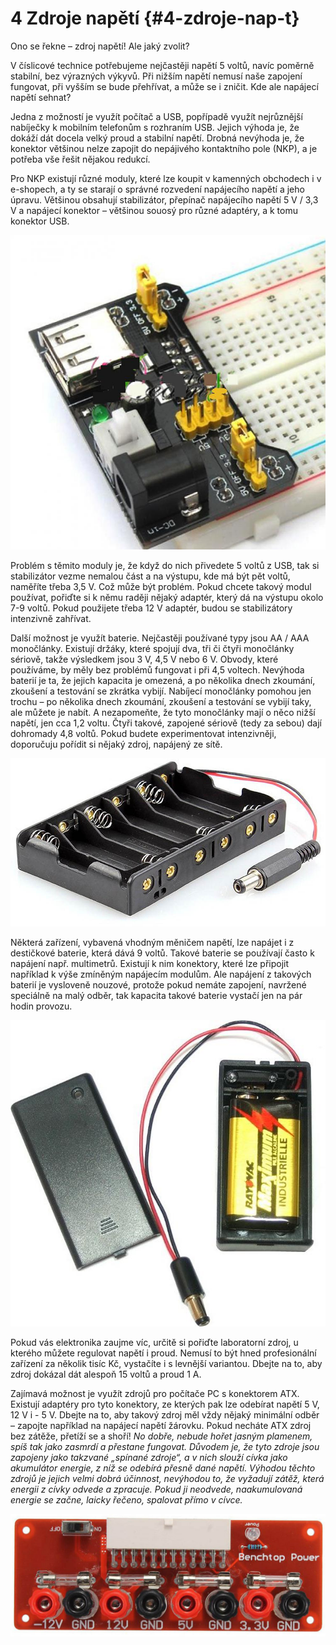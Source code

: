 # 4 Zdroje napětí {#4-zdroje-nap-t}

Ono se řekne – zdroj napětí! Ale jaký zvolit?

V číslicové technice potřebujeme nejčastěji napětí 5 voltů, navíc poměrně stabilní, bez výrazných výkyvů. Při nižším napětí nemusí naše zapojení fungovat, při vyšším se bude přehřívat, a může se i zničit. Kde ale napájecí napětí sehnat?

Jedna z možností je využít počítač a USB, popřípadě využít nejrůznější nabíječky k mobilním telefonům s rozhraním USB. Jejich výhoda je, že dokáží dát docela velký proud a stabilní napětí. Drobná nevýhoda je, že konektor většinou nelze zapojit do nepájivého kontaktního pole (NKP), a je potřeba vše řešit nějakou redukcí.

Pro NKP existují různé moduly, které lze koupit v kamenných obchodech i v e-shopech, a ty se starají o správné rozvedení napájecího napětí a jeho úpravu. Většinou obsahují stabilizátor, přepínač napájecího napětí 5 V / 3,3 V a napájecí konektor – většinou souosý pro různé adaptéry, a k tomu konektor USB.

![087-1.jpeg](../images/00031.jpeg)

Problém s těmito moduly je, že když do nich přivedete 5 voltů z USB, tak si stabilizátor vezme nemalou část a na výstupu, kde má být pět voltů, naměříte třeba 3,5 V. Což může být problém. Pokud chcete takový modul používat, pořiďte si k němu raději nějaký adaptér, který dá na výstupu okolo 7-9 voltů. Pokud použijete třeba 12 V adaptér, budou se stabilizátory intenzivně zahřívat.

Další možnost je využít baterie. Nejčastěji používané typy jsou AA / AAA monočlánky. Existují držáky, které spojují dva, tři či čtyři monočlánky sériově, takže výsledkem jsou 3 V, 4,5 V nebo 6 V. Obvody, které používáme, by měly bez problémů fungovat i při 4,5 voltech. Nevýhoda baterií je ta, že jejich kapacita je omezená, a po několika dnech zkoumání, zkoušení a testování se zkrátka vybijí. Nabíjecí monočlánky pomohou jen trochu – po několika dnech zkoumání, zkoušení a testování se vybijí taky, ale můžete je nabít. A nezapomeňte, že tyto monočlánky mají o něco nižší napětí, jen cca 1,2 voltu. Čtyři takové, zapojené sériově (tedy za sebou) dají dohromady 4,8 voltů. Pokud budete experimentovat intenzivněji, doporučuju pořídit si nějaký zdroj, napájený ze sítě.

![088-1.jpeg](../images/00039.jpeg)

Některá zařízení, vybavená vhodným měničem napětí, lze napájet i z destičkové baterie, která dává 9 voltů. Takové baterie se používají často k napájení např. multimetrů. Existují k nim konektory, které lze připojit například k výše zmíněným napájecím modulům. Ale napájení z takových baterií je vysloveně nouzové, protože pokud nemáte zapojení, navržené speciálně na malý odběr, tak kapacita takové baterie vystačí jen na pár hodin provozu.

![088-2.jpeg](../images/00048.jpeg)

Pokud vás elektronika zaujme víc, určitě si pořiďte laboratorní zdroj, u kterého můžete regulovat napětí i proud. Nemusí to být hned profesionální zařízení za několik tisíc Kč, vystačíte i s levnější variantou. Dbejte na to, aby zdroj dokázal dát alespoň 15 voltů a proud 1 A.

Zajímavá možnost je využít zdrojů pro počítače PC s konektorem ATX. Existují adaptéry pro tyto konektory, ze kterých pak lze odebírat napětí 5 V, 12 V i - 5 V. Dbejte na to, aby takový zdroj měl vždy nějaký minimální odběr – zapojte například na napájecí napětí žárovku. Pokud necháte ATX zdroj bez zátěže, přetíží se a shoří! _No dobře, nebude hořet jasným plamenem, spíš tak jako zasmrdí a přestane fungovat. Důvodem je, že tyto zdroje jsou zapojeny jako takzvané „spínané zdroje“, a v nich slouží cívka jako akumulátor energie, z níž se odebírá přesně dané napětí. Výhodou těchto zdrojů je jejich velmi dobrá účinnost, nevýhodou to, že vyžadují zátěž, která energii z cívky odvede a zpracuje. Pokud ji neodvede, naakumulovaná energie se začne, laicky řečeno, spalovat přímo v cívce._

![089-1.jpeg](../images/00010.jpeg)
